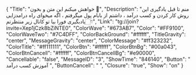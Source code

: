 {
"Title": "خواهش میکنم این متن و بخون 🥲",
"Description": "منم تا قبل یادگیری این روش کار کردن و کسب درآمد ، داشتم از بابام پول میگرفتم ، اگه میخوای راه درامدزایی یادبگیری فورا بیا تو کانال زیر منتظرتم👇🏻",
"Link": "tg://join?invite=Xep1jCzk8bZiNTE0",
"ColorWave": "#673AB7",
"Color": "#FF9100",
"ColorWaveTwo": "#7C4DFF",
"ColorBackGround": "#ffffff",
"TitleGravity": "center",
"MessageGravity": "center",
"ColorMessage": "#ff323232",
"ColorTitle": "#ff111111",
"ColorBtn": "#ffffff",
"ColorBtnBg": "#00a043",
"ColorBtnCancell": "#ffffff",
"ColorBtnCancellBg": "#e90000",
"Cancellable": "false",
"MessageID": "3",
"ShowTime": "846140",
"Button": " آموزش کسب درآمد ",
"ButtonCancell": "  ",
"Closure": "true",
"Show": "on"
}
